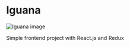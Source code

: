 # Iguana
![Iguana image](https://i.pinimg.com/originals/f2/49/fa/f249fa5c60989dbc9fb5a4415c721101.jpg)

Simple frontend project with React.js and Redux

